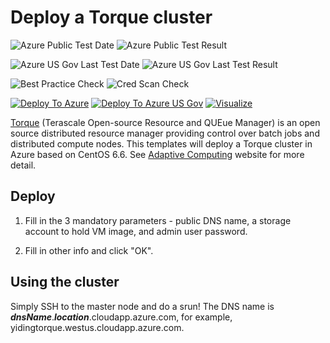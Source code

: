 # Deploy a Torque cluster

![Azure Public Test Date](https://azurequickstartsservice.blob.core.windows.net/badges/torque-cluster/PublicLastTestDate.svg)
![Azure Public Test Result](https://azurequickstartsservice.blob.core.windows.net/badges/torque-cluster/PublicDeployment.svg)

![Azure US Gov Last Test Date](https://azurequickstartsservice.blob.core.windows.net/badges/torque-cluster/FairfaxLastTestDate.svg)
![Azure US Gov Last Test Result](https://azurequickstartsservice.blob.core.windows.net/badges/torque-cluster/FairfaxDeployment.svg)

![Best Practice Check](https://azurequickstartsservice.blob.core.windows.net/badges/torque-cluster/BestPracticeResult.svg)
![Cred Scan Check](https://azurequickstartsservice.blob.core.windows.net/badges/torque-cluster/CredScanResult.svg)

[![Deploy To Azure](https://raw.githubusercontent.com/fathym-it/azure-quickstart-templates/master/1-CONTRIBUTION-GUIDE/images/deploytoazure.svg?sanitize=true)](https://portal.azure.com/#create/Microsoft.Template/uri/https%3A%2F%2Fraw.githubusercontent.com%2Ffathym-it%2Fazure-quickstart-templates%2Fmaster%2Ftorque-cluster%2Fazuredeploy.json)
[![Deploy To Azure US Gov](https://raw.githubusercontent.com/fathym-it/azure-quickstart-templates/master/1-CONTRIBUTION-GUIDE/images/deploytoazuregov.svg?sanitize=true)](https://portal.azure.us/#create/Microsoft.Template/uri/https%3A%2F%2Fraw.githubusercontent.com%2Ffathym-it%2Fazure-quickstart-templates%2Fmaster%2Ftorque-cluster%2Fazuredeploy.json)
[![Visualize](https://raw.githubusercontent.com/fathym-it/azure-quickstart-templates/master/1-CONTRIBUTION-GUIDE/images/visualizebutton.svg?sanitize=true)](http://armviz.io/#/?load=https%3A%2F%2Fraw.githubusercontent.com%2Ffathym-it%2Fazure-quickstart-templates%2Fmaster%2Ftorque-cluster%2Fazuredeploy.json)    

<a href="http://www.adaptivecomputing.com/products/open-source/torque/">Torque</a> (Terascale Open-source Resource and QUEue Manager) is an open source distributed resource manager providing control over batch jobs and distributed compute nodes. This templates will deploy a Torque cluster in Azure based on CentOS 6.6. See <a href="http://docs.adaptivecomputing.com/torque/5-1-0/help.htm">Adaptive Computing</a> website for more detail.

## Deploy

1. Fill in the 3 mandatory parameters - public DNS name, a storage account to hold VM image, and admin user password.

2. Fill in other info and click "OK".

## Using the cluster

Simply SSH to the master node and do a srun! The DNS name is _**dnsName**_._**location**_.cloudapp.azure.com, for example, yidingtorque.westus.cloudapp.azure.com.